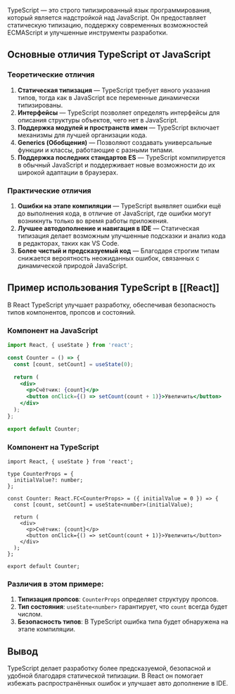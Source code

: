 
TypeScript — это строго типизированный язык программирования, который является надстройкой над JavaScript. Он предоставляет статическую типизацию, поддержку современных возможностей ECMAScript и улучшенные инструменты разработки.

## Основные отличия TypeScript от JavaScript

### Теоретические отличия

1. **Статическая типизация** — TypeScript требует явного указания типов, тогда как в JavaScript все переменные динамически типизированы.
2. **Интерфейсы** — TypeScript позволяет определять интерфейсы для описания структуры объектов, чего нет в JavaScript.
3. **Поддержка модулей и пространств имен** — TypeScript включает механизмы для лучшей организации кода.
4. **Generics (Обобщения)** — Позволяют создавать универсальные функции и классы, работающие с разными типами.
5. **Поддержка последних стандартов ES** — TypeScript компилируется в обычный JavaScript и поддерживает новые возможности до их широкой адаптации в браузерах.

### Практические отличия

1. **Ошибки на этапе компиляции** — TypeScript выявляет ошибки ещё до выполнения кода, в отличие от JavaScript, где ошибки могут возникнуть только во время работы приложения.
2. **Лучшее автодополнение и навигация в IDE** — Статическая типизация делает возможным улучшенные подсказки и анализ кода в редакторах, таких как VS Code.
3. **Более чистый и предсказуемый код** — Благодаря строгим типам снижается вероятность неожиданных ошибок, связанных с динамической природой JavaScript.

## Пример использования TypeScript в [[React]]

В React TypeScript улучшает разработку, обеспечивая безопасность типов компонентов, пропсов и состояний.

### Компонент на JavaScript

```jsx
import React, { useState } from 'react';

const Counter = () => {
  const [count, setCount] = useState(0);

  return (
    <div>
      <p>Счётчик: {count}</p>
      <button onClick={() => setCount(count + 1)}>Увеличить</button>
    </div>
  );
};

export default Counter;
```

### Компонент на TypeScript

```tsx
import React, { useState } from 'react';

type CounterProps = {
  initialValue?: number;
};

const Counter: React.FC<CounterProps> = ({ initialValue = 0 }) => {
  const [count, setCount] = useState<number>(initialValue);

  return (
    <div>
      <p>Счётчик: {count}</p>
      <button onClick={() => setCount(count + 1)}>Увеличить</button>
    </div>
  );
};

export default Counter;
```

### Различия в этом примере:

1. **Типизация пропсов**: `CounterProps` определяет структуру пропсов.
2. **Тип состояния**: `useState<number>` гарантирует, что `count` всегда будет числом.
3. **Безопасность типов**: В TypeScript ошибка типа будет обнаружена на этапе компиляции.

## Вывод

TypeScript делает разработку более предсказуемой, безопасной и удобной благодаря статической типизации. В React он помогает избежать распространённых ошибок и улучшает авто дополнение в IDE.
